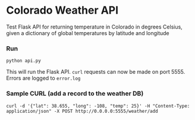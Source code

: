 # Colorado Weather API

Test Flask API for returning temperature in Colorado in degrees Celsius, given a dictionary of global temperatures by latitude and longitude

### Run
`python api.py`

This will run the Flask API. `curl` requests can now be made on port 5555. Errors are logged to `error.log`

### Sample CURL (add a record to the weather DB)
`curl -d '{"lat": 38.655, "long": -108, "temp": 25}' -H "Content-Type: application/json" -X POST http://0.0.0.0:5555/weather/add`
